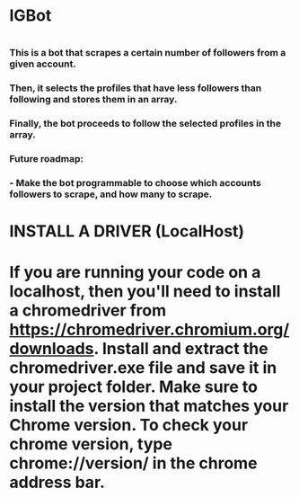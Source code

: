 # IGBot
#

### This is a bot that scrapes a certain number of followers from a given account.
### Then, it selects the profiles that have less followers than following and stores them in an array.
### Finally, the bot proceeds to follow the selected profiles in the array.
###
### Future roadmap:
###  - Make the bot programmable to choose which accounts followers to scrape, and how many to scrape.



#
# INSTALL A DRIVER (LocalHost)
# If you are running your code on a localhost, then you'll need to install a chromedriver from https://chromedriver.chromium.org/downloads. Install and extract the chromedriver.exe file and save it in your project folder. Make sure to install the version that matches your Chrome version. To check your chrome version, type chrome://version/ in the chrome address bar.

